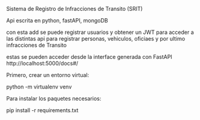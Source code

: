 Sistema de Registro de Infracciones de Transito (SRIT)

Api escrita en python, fastAPI, mongoDB 

con esta add se puede registrar usuarios y obtener un JWT para acceder a las distintas api para registrar personas, vehiculos, oficiaes y por ultimo infracciones de Transito 

estas se pueden acceder desde la interface generada con FastAPI http://localhost:5000/docs#/

Primero, crear un entorno virtual:

python -m virtualenv venv

Para instalar los paquetes necesarios:

pip install -r requirements.txt


